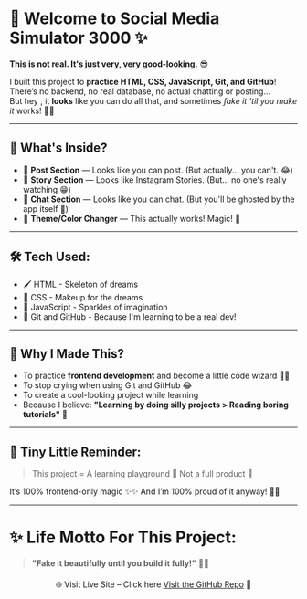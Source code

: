 # 🚀 Welcome to **Social Media Simulator 3000** ✨

**This is not real. It's just very, very good-looking.** 😎  

I built this project to **practice HTML, CSS, JavaScript, Git, and GitHub**!  
There’s no backend, no real database, no actual chatting or posting...  
But hey , it **looks** like you can do all that, and sometimes *fake it 'til you make it* works! 💪😆

---

## 🎯 What's Inside?

- 📝 **Post Section** — Looks like you can post. (But actually... you can't. 😂)
- 📖 **Story Section** — Looks like Instagram Stories. (But... no one's really watching 😁)
- 💬 **Chat Section** — Looks like you can chat. (But you'll be ghosted by the app itself 👻)
- 🎨 **Theme/Color Changer** — This actually works! Magic! 🌟

---
## 🛠️ Tech Used:

- 🖌️ HTML - Skeleton of dreams
- 🎨 CSS - Makeup for the dreams
- 🧠 JavaScript - Sparkles of imagination
- 🐙 Git and GitHub - Because I'm learning to be a real dev!

---
## 🚀 Why I Made This?

- To practice **frontend development** and become a little code wizard 🧙‍♀️
- To stop crying when using Git and GitHub 😂
- To create a cool-looking project while learning
- Because I believe: **"Learning by doing silly projects > Reading boring tutorials"** 🌟

---

## 🧠 Tiny Little Reminder:

> This project = A learning playground 🎪
> Not a full product 🚫

It’s 100% frontend-only magic ✨✨
And I’m 100% proud of it anyway! 💪🧡

---
# ✨ Life Motto For This Project:

> **"Fake it beautifully until you build it fully!"** 🌟😎
<p style="text-align: center; margin-top: 20px;">
  🌐 Visit Live Site – Click here <a href="https://social-media-kappa-coral.vercel.app/" target="_blank">Visit the GitHub Repo</a> 🚀
</p>

